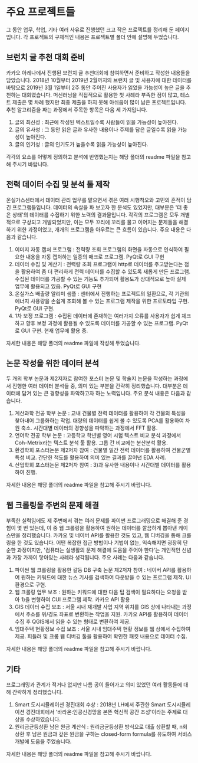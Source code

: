 # 주요 프로젝트들
그 동안 업무, 학업, 기타 여러 사유로 진행했던 크고 작은 프로젝트를 정리해 둔 페이지입니다.
각 프로젝트의 구체적인 내용은 프로젝트별 폴더 안에 설명해 두었습니다.

## 브런치 글 추천 대회 준비
카카오 아레나에서 진행된 브런치 글 추천대회에 참여하면서 준비하고 작성한 내용들을 담았습니다.
2018년 10월부터 2019년 2월까지의 브런치 글 및 사용자에 대한 데이터를 바탕으로 2019년 3월 1일부터 2주 동안 주어진 사용자가 읽었을 가능성이 높은 글을 추천하는 대회였습니다.
머신러닝을 직접적으로 활용한 첫 사례라 부족한 점이 많고, 테스트 제출은 몇 차례 했지만 최종 제출을 하지 못해 아쉬움이 많이 남은 프로젝트입니다.
추천 알고리즘을 짜는 과정에서 주목한 항목은 다음 세 가지입니다.
1) 글의 최신성 : 최근에 작성된 텍스트일수록 사람들이 읽을 가능성이 높아진다.
2) 글의 유사성 : 그 동안 읽은 글과 유사한 내용이나 주제를 담은 글일수록 읽을 가능성이 높아진다.
3) 글의 인기성 : 글의 인기도가 높을수록 읽을 가능성이 높아진다.

각각의 요소를 어떻게 정의하고 분석에 반영했는지는 해당 폴더의 readme 파일을 참고해 주시기 바랍니다.

## 전력 데이터 수집 및 분석 툴 제작
온실가스센터에서 데이터 관리 업무를 맡으면서 겪은 여러 시행착오와 고민의 흔적이 담긴 프로그램들입니다.
데이터의 속살을 파 보고자 한 분석도 있었지만, 대부분은 '더 좋은 상태'의 데이터를 수집하기 위한 노력의 결과물입니다.
각각의 프로그램은 모두 개별적으로 구상되고 개발되었지만, 이는 모두 꼬리에 꼬리를 물고 이어지는 문제들을 해결하기 위한 과정이었고, 개개의 프로그램을 아우르는 큰 흐름이 있습니다.
주요 내용은 다음과 같습니다.
1) 이미지 자동 캡처 프로그램 : 전력량 조회 프로그램의 화면을 자동으로 인식하여 필요한 내용을 자동 캡처하는 일종의 매크로 프로그램. PyQt로 GUI 구현
2) 데이터 수집 및 계산기 : 전력량 조회 프로그램이 http로 데이터를 주고받는다는 점을 활용하여 좀 더 편리하게 전력 데이터를 수집할 수 있도록 새롭게 만든 프로그램. 수집된 데이터를 가공할 수 있는 기능도 추가되어 활용도가 상대적으로 높아 실제 업무에 활용되고 있음. PyQt로 GUI 구현
3) 온실가스 배출량 알리미 샘플 : 센터에서 진행하는 프로젝트의 일환으로, 각 기관의 에너지 사용량을 손쉽게 조회해 볼 수 있는 프로그램 제작을 위한 프로토타입 구현. PyQt로 GUI 구현.
4) 1차 보정 프로그램 : 수집된 데이터에 존재하는 여러가지 오류를 사용자가 쉽게 체크하고 향후 보정 과정에 활용될 수 있도록 데이터를 가공할 수 있는 프로그램. PyQt로 GUI 구현. 현재 업무에 활용 중.

자세한 내용은 해당 폴더의 readme 파일에 작성해 두었습니다.

## 논문 작성을 위한 데이터 분석
두 개의 학부 논문과 제2저자로 참여한 포스터 논문 및 학술지 논문을 작성하는 과정에서 진행한 여러 데이터 분석들 중, 의미 있는 부분을 간략히 정리했습니다.
대부분은 데이터에 담겨 있는 큰 경향성을 파악하고자 하는 노력입니다.
주요 분석 내용은 다음과 같습니다.
1) 계산과학 전공 학부 논문 : 교내 건물별 전력 데이터를 활용하여 각 건물의 특성을 찾아내어 그룹화하는 작업. 대량의 데이터를 쉽게 볼 수 있도록 PCA를 활용하여 차원 축소. 시간대별 데이터의 경향성을 파악하는 과정에서 FFT 활용.
2) 언어학 전공 학부 논문 : 고등학교 학년별 영어 시험 텍스트 비교 분석 과정에서 Coh-Metrix라는 텍스트 분석 툴 활용. 그룹 간 비교에는 분산분석 활용.
3) 환경학회 포스터논문 제2저자 참여 : 건물별 일간 전력 데이터를 활용하여 건물군별 특성 비교. 간단한 척도를 활용하여 의미 있는 결과를 끌어낸 EDA 사례.
4) 산업학회 포스터논문 제2저자 참여 : 3)과 유사한 내용이나 시간대별 데이터를 활용하여 진행.

자세한 내용은 해당 폴더의 readme 파일을 참고해 주시기 바랍니다.

## 웹 크롤링을  주변의 문제 해결
부족한 실력임에도 제 주변에서 겪는 여러 문제를 파이썬 프로그래밍으로 해결해 준 경험이 몇 번 있는데, 이 중 웹 크롤링을 활용하여 원하는 데이터를 깔끔하게 뽑아낸 케이스만을 정리했습니다.
카카오 및 네이버 API를 활용한 것도 있고, 웹 디버깅을 통해 크롤링을 한 것도 있습니다.
어떤 복잡한 접근 방법이나 기법이 없는, 익숙해지면 굉장히 단순한 과정이지만, '컴퓨터는 실생활의 문제 해결에 도움을 주어야 한다'는 개인적인 신념과 가장 가까이 닿아있는 사례라 생각됩니다.
주요 사례는 다음과 같습니다.
1) 파이썬 웹 크롤링을 활용한 갈등 DB 구축 논문 제2저자 참여 : 네이버 API를 활용하여 원하는 키워드에 대한 뉴스 기사를 검색하여 다운받을 수 있는 프로그램 제작. UI 환경으로 구현.
2) 웹 크롤링 업무 보조 : 원하는 키워드에 대한 다음 팁 검색이 필요하다는 요청을 받아 1)을 변형하여 CUI 프로그램 제작. 카카오 API 활용
3) GIS 데이터 수집 보조 : 서울 시내 재개발 사업 지역 위치를 GIS 상에 나타내는 과정에서 주소를 위/경도 좌표로 변환하는 작업을 지원. 카카오 API를 활용하여 데이터 수집 후 QGIS에서 읽을 수 있는 형태로 변환하여 제공.
4) 임대주택 현황정보 수집 보조 : 서울 시내 임대주택 현황 정보를 웹 상에서 수집하여 제공. 피들러 및 크롬 웹 디버깅 툴을 활용하여 확인한 패킷 내용으로 데이터 수집.

자세한 내용은 해당 폴더의 readme 파일을 참고해 주시기 바랍니다.

## 기타
프로그래밍과 관계가 적거나 없지만 나름 공이 들어가고 의미 있었던 여러 활동들에 대해 간략하게 정리했습니다.
1) Smart 도시시뮬레이션 경진대회 수상 : 2018년 LH에서 주관한 Smart 도시시뮬레이션 경진대회에서 '바라온:인공신경망을 본뜬 혁신적 공간 조성'이라는 주제로 대상을 수상하였습니다.
2) 원리금균등상환 남은 원금 계산식 : 원리금균등상환 방식으로 대출 상환할 때, n회 상환 후 남은 원금과 갚은 원금을 구하는 closed-form formula를 유도하여 서비스 개발에 도움을 주었습니다.

자세한 내용은 해당 폴더의 readme 파일을 참고해 주시기 바랍니다.
